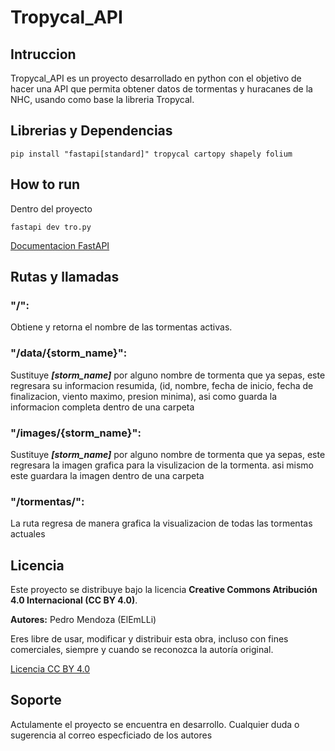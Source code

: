 # Tropycal_API

##  Intruccion
Tropycal_API es un proyecto desarrollado en python con el objetivo de hacer una API que permita obtener datos de tormentas y huracanes de la NHC, usando como base la libreria Tropycal.

## Librerias y Dependencias

```
pip install "fastapi[standard]" tropycal cartopy shapely folium
```

## How to run 
Dentro del proyecto
```
fastapi dev tro.py
```
[Documentacion FastAPI](https://fastapi.tiangolo.com/#run-it)

## Rutas y llamadas

### "/":
Obtiene y retorna el nombre de las tormentas activas.

### "/data/{storm_name}":
Sustituye ***[storm_name]*** por alguno nombre de tormenta que ya sepas, este regresara su informacion resumida, (id, nombre, fecha de inicio, fecha de finalizacion, viento maximo, presion minima), asi como guarda la informacion completa dentro de una carpeta

### "/images/{storm_name}":
Sustituye ***[storm_name]*** por alguno nombre de tormenta que ya sepas, este regresara la imagen grafica para la visulizacion de la tormenta. asi mismo este guardara la imagen dentro de una carpeta

### "/tormentas/":
La ruta regresa de manera grafica la visualizacion de todas las tormentas actuales


## Licencia

Este proyecto se distribuye bajo la licencia **Creative Commons Atribución 4.0 Internacional (CC BY 4.0)**.

**Autores:**
Pedro Mendoza (ElEmLLi)


Eres libre de usar, modificar y distribuir esta obra, incluso con fines comerciales, siempre y cuando se reconozca la autoría original.

[Licencia CC BY 4.0](https://creativecommons.org/licenses/by/4.0/deed.es)

## Soporte 
Actulamente el proyecto se encuentra en desarrollo. Cualquier duda o sugerencia al correo especficiado de los autores